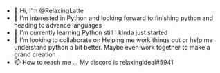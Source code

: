 - 👋 Hi, I’m @RelaxingLatte
- 👀 I’m interested in Python and looking forward to finishing python and heading to advance languages
- 🌱 I’m currently learning Python still I kinda just started
- 💞️ I’m looking to collaborate on Helping me work things out or help me understand python a bit better. Maybe even work together to make a grand creation
- 📫 How to reach me ... My discord is relaxingideal#5941

<!---
RelaxingLatte/RelaxingLatte is a ✨ special ✨ repository because its `README.md` (this file) appears on your GitHub profile.
You can click the Preview link to take a look at your changes.
--->
